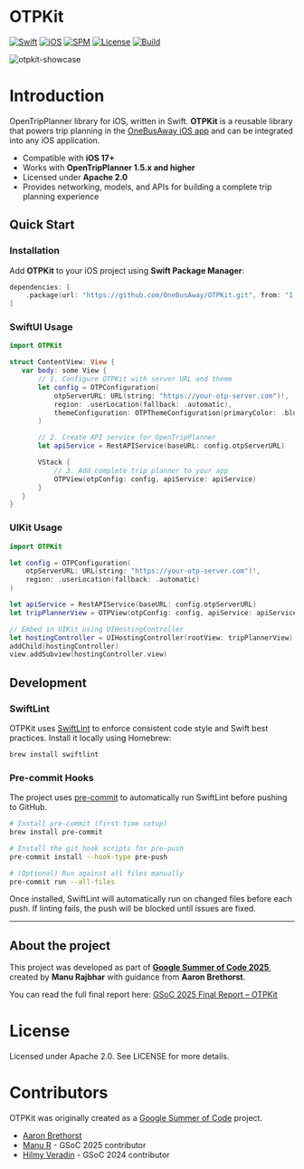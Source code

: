 # OTPKit

[![Swift](https://img.shields.io/badge/Swift-5.9-orange.svg)](https://swift.org)
[![iOS](https://img.shields.io/badge/iOS-17.0%2B-lightgrey.svg)](https://developer.apple.com/ios/)
[![SPM](https://img.shields.io/badge/SPM-Supported-brightgreen.svg)](https://swift.org/package-manager/)
[![License](https://img.shields.io/badge/License-Apache%202.0-blue.svg)](LICENSE)
[![Build](https://github.com/OneBusAway/otpkit/actions/workflows/ci.yml/badge.svg)](https://github.com/OneBusAway/otpkit/actions)

![otpkit-showcase](https://github.com/user-attachments/assets/c5f819f0-4803-4a6e-86df-55f2677499c3)

# Introduction
OpenTripPlanner library for iOS, written in Swift.
**OTPKit** is a reusable library that powers trip planning in the [OneBusAway iOS app](https://github.com/OneBusAway/onebusaway-ios) and can be integrated into any iOS application.

- Compatible with **iOS 17+**
- Works with **OpenTripPlanner 1.5.x and higher**
- Licensed under **Apache 2.0**
- Provides networking, models, and APIs for building a complete trip planning experience

## Quick Start

### Installation

Add **OTPKit** to your iOS project using **Swift Package Manager**:

```swift
dependencies: [
    .package(url: "https://github.com/OneBusAway/OTPKit.git", from: "1.0.0")
]
```
### SwiftUI Usage
```swift
import OTPKit

struct ContentView: View {
   var body: some View {
       // 1. Configure OTPKit with server URL and theme
       let config = OTPConfiguration(
           otpServerURL: URL(string: "https://your-otp-server.com")!,
           region: .userLocation(fallback: .automatic),
           themeConfiguration: OTPThemeConfiguration(primaryColor: .blue, secondaryColor: .gray)
       )

       // 2. Create API service for OpenTripPlanner
       let apiService = RestAPIService(baseURL: config.otpServerURL)

       VStack {
           // 3. Add complete trip planner to your app
           OTPView(otpConfig: config, apiService: apiService)
       }
   }
}
```

### UIKit Usage

```swift
import OTPKit

let config = OTPConfiguration(
    otpServerURL: URL(string: "https://your-otp-server.com")!,
    region: .userLocation(fallback: .automatic)
)

let apiService = RestAPIService(baseURL: config.otpServerURL)
let tripPlannerView = OTPView(otpConfig: config, apiService: apiService)

// Embed in UIKit using UIHostingController
let hostingController = UIHostingController(rootView: tripPlannerView)
addChild(hostingController)
view.addSubview(hostingController.view)

```

## Development

### SwiftLint

OTPKit uses [SwiftLint](https://github.com/realm/SwiftLint) to enforce consistent code style and Swift best practices.
Install it locally using Homebrew:

```bash
brew install swiftlint
```

### Pre-commit Hooks

The project uses [pre-commit](https://pre-commit.com) to automatically run SwiftLint before pushing to GitHub.

```bash
# Install pre-commit (first time setup)
brew install pre-commit

# Install the git hook scripts for pre-push
pre-commit install --hook-type pre-push

# (Optional) Run against all files manually
pre-commit run --all-files
```

Once installed, SwiftLint will automatically run on changed files before each push. If linting fails, the push will be blocked until issues are fixed.

<hr>


## About the project

This project was developed as part of **[Google Summer of Code 2025](https://summerofcode.withgoogle.com/programs/2025/projects/7hA4Gs1k)**, created by **Manu Rajbhar** with guidance from **Aaron Brethorst**.

You can read the full final report here: [GSoC 2025 Final Report – OTPKit](https://gist.github.com/manu-r12/cf10fd8c05bc0cab2ca258953e3f8b2b)

# License

Licensed under Apache 2.0. See LICENSE for more details.

# Contributors

OTPKit was originally created as a [Google Summer of Code](https://summerofcode.withgoogle.com) project.

* [Aaron Brethorst](https://github.com/aaronbrethorst)
* [Manu R](https://github.com/manu-r12) - GSoC 2025 contributor
* [Hilmy Veradin](https://github.com/hilmyveradin) - GSoC 2024 contributor